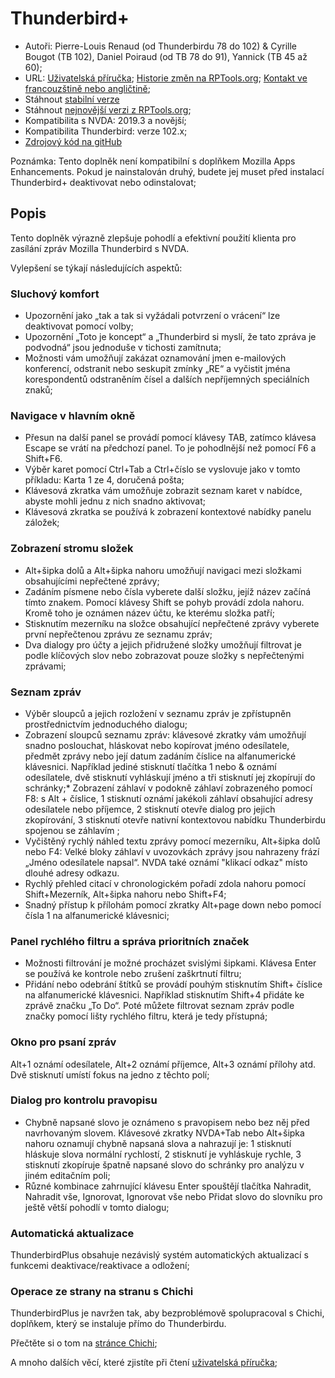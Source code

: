 # Thunderbird+

* Autoři: Pierre-Louis Renaud (od Thunderbirdu 78 do 102) & Cyrille Bougot (TB 102), Daniel Poiraud (od TB 78 do 91), Yannick (TB 45 až 60);
* URL: [Uživatelská příručka][4];
  [Historie změn na RPTools.org][5];
  [Kontakt ve francouzštině nebo angličtině][6];
* Stáhnout [stabilní verze][1]
* Stáhnout [nejnovější verzi z RPTools.org][3];
* Kompatibilita s NVDA: 2019.3 a novější;
* Kompatibilita Thunderbird: verze 102.x;
* [Zdrojový kód na gitHub][2]

Poznámka: Tento doplněk není kompatibilní s doplňkem Mozilla Apps Enhancements. Pokud je nainstalován druhý, budete jej muset před instalací Thunderbird+ deaktivovat nebo odinstalovat;

## Popis

Tento doplněk výrazně zlepšuje pohodlí a efektivní použití klienta pro zasílání zpráv Mozilla Thunderbird s NVDA.

Vylepšení se týkají následujících aspektů:

### Sluchový komfort

* Upozornění jako „tak a tak si vyžádali potvrzení o vrácení“ lze deaktivovat pomocí volby;
* Upozornění „Toto je koncept“ a „Thunderbird si myslí, že tato zpráva je podvodná“ jsou jednoduše v tichosti zamítnuta;
* Možnosti vám umožňují zakázat oznamování jmen e-mailových konferencí, odstranit nebo seskupit zmínky „RE“ a vyčistit jména korespondentů odstraněním čísel a dalších nepříjemných speciálních znaků;

### Navigace v hlavním okně

* Přesun na další panel se provádí pomocí klávesy TAB, zatímco klávesa Escape se vrátí na předchozí panel. To je pohodlnější než pomocí F6 a Shift+F6.
* Výběr karet pomocí Ctrl+Tab a Ctrl+číslo se vyslovuje jako v tomto příkladu: Karta 1 ze 4, doručená pošta;
* Klávesová zkratka vám umožňuje zobrazit seznam karet v nabídce, abyste mohli jednu z nich snadno aktivovat;
* Klávesová zkratka se používá k zobrazení kontextové nabídky panelu záložek;

### Zobrazení stromu složek

* Alt+šipka dolů a Alt+šipka nahoru umožňují navigaci mezi složkami obsahujícími nepřečtené zprávy;
* Zadáním písmene nebo čísla vyberete další složku, jejíž název začíná tímto znakem. Pomocí klávesy Shift se pohyb provádí zdola nahoru. Kromě toho je oznámen název účtu, ke kterému složka patří;
* Stisknutím mezerníku na složce obsahující nepřečtené zprávy vyberete první nepřečtenou zprávu ze seznamu zpráv;
* Dva dialogy pro účty a jejich přidružené složky umožňují filtrovat je podle klíčových slov nebo zobrazovat pouze složky s nepřečtenými zprávami;

### Seznam zpráv

* Výběr sloupců a jejich rozložení v seznamu zpráv je zpřístupněn prostřednictvím jednoduchého dialogu;
* Zobrazení sloupců seznamu zpráv: klávesové zkratky vám umožňují snadno poslouchat, hláskovat nebo kopírovat jméno odesílatele, předmět zprávy nebo její datum zadáním číslice na alfanumerické klávesnici. Například jediné stisknutí tlačítka 1 nebo & oznámí odesílatele, dvě stisknutí vyhláskují jméno a tři stisknutí jej zkopírují do schránky;* Zobrazení záhlaví v podokně záhlaví zobrazeného pomocí F8: s Alt + číslice, 1 stisknutí oznámí jakékoli záhlaví obsahující adresy odesílatele nebo příjemce, 2 stisknutí otevře dialog pro jejich zkopírování, 3 stisknutí otevře nativní kontextovou nabídku Thunderbirdu spojenou se záhlavím ;
* Vyčištěný rychlý náhled textu zprávy pomocí mezerníku, Alt+šipka dolů nebo F4: Velké bloky záhlaví v uvozovkách zprávy jsou nahrazeny frází „Jméno odesílatele napsal“. NVDA také oznámí "klikací odkaz" místo dlouhé adresy odkazu.
* Rychlý přehled citací v chronologickém pořadí zdola nahoru pomocí Shift+Mezerník, Alt+šipka nahoru nebo Shift+F4;
* Snadný přístup k přílohám pomocí zkratky Alt+page down nebo pomocí čísla 1 na alfanumerické klávesnici;

### Panel rychlého filtru a správa prioritních značek

* Možnosti filtrování je možné procházet svislými šipkami. Klávesa Enter se používá ke kontrole nebo zrušení zaškrtnutí filtru;
* Přidání nebo odebrání štítků se provádí pouhým stisknutím Shift+ číslice na alfanumerické klávesnici. Například stisknutím Shift+4 přidáte ke zprávě značku „To Do“. Poté můžete filtrovat seznam zpráv podle značky pomocí lišty rychlého filtru, která je tedy přístupná;

### Okno pro psaní zpráv

Alt+1 oznámí odesílatele, Alt+2 oznámí příjemce, Alt+3 oznámí přílohy atd. Dvě stisknutí umístí fokus na jedno z těchto polí;

### Dialog pro kontrolu pravopisu

* Chybně napsané slovo je oznámeno s pravopisem nebo bez něj před navrhovaným slovem. Klávesové zkratky NVDA+Tab nebo Alt+šipka nahoru oznamují chybně napsaná slova a nahrazují je: 1 stisknutí hláskuje slova normální rychlostí, 2 stisknutí je vyhláskuje rychle, 3 stisknutí zkopíruje špatně napsané slovo do schránky pro analýzu v jiném editačním poli;
* Různé kombinace zahrnující klávesu Enter spouštějí tlačítka Nahradit, Nahradit vše, Ignorovat, Ignorovat vše nebo Přidat slovo do slovníku pro ještě větší pohodlí v tomto dialogu;

### Automatická aktualizace

ThunderbirdPlus obsahuje nezávislý systém automatických aktualizací s funkcemi deaktivace/reaktivace a odložení;

### Operace ze strany na stranu s Chichi

ThunderbirdPlus je navržen tak, aby bezproblémově spolupracoval s Chichi, doplňkem, který se instaluje přímo do Thunderbirdu.

Přečtěte si o tom na [stránce Chichi][7];


A mnoho dalších věcí, které zjistíte při čtení [uživatelská příručka][4];


<!-- Translators : in the links 4, 5 and 7 below, where you see lang=en, replace en with your language code -->


[1]: https://www.nvaccess.org/addonStore/legacy?file=thunderbirdPlus

[2]: https://github.com/RPTools-org/ThunderbirdPlus/

[3]: https://www.rptools.org/?p=8610

[4]: https://www.rptools.org/NVDA-Thunderbird/get.php?pg=manual&lang=cs

[5]: https://www.rptools.org/NVDA-Thunderbird/get.php?pg=changes&lang=cs

[6]: https://www.rptools.org/NVDA-Thunderbird/toContact.html

[7]: https://www.rptools.org/NVDA-Thunderbird/get.php?pg=chichi&lang=cs
